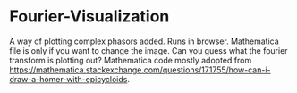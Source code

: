 # Fourier-Visualization
A way of plotting complex phasors added. Runs in browser. Mathematica file is only if you want to change the image.
Can you guess what the fourier transform is plotting out?
Mathematica code mostly adopted from https://mathematica.stackexchange.com/questions/171755/how-can-i-draw-a-homer-with-epicycloids.
